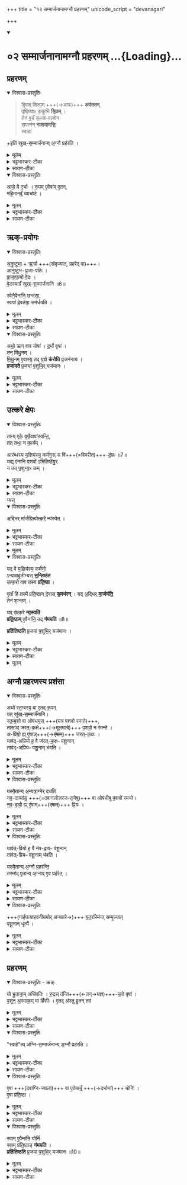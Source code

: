 +++
title = "१२ सम्मार्जनानामग्नौ प्रहरणम्"
unicode_script = "devanagari"

+++
<div class="js_include" includetitle="true" newlevelforh1="1" unfilled url="/vedAH_yajuH/taittirIyam/sArasvata-vibhAgaH/brAhmaNam/sarva-prastutiH/3/3_darsha-pUrNa-mAsAdi/02_sammArjanAnAmagnau_praharaNam">
<details open><summary><h1>०२ सम्मार्जनानामग्नौ प्रहरणम् ...{Loading}...</h1></summary>

## प्रहरणम्
<details open><summary>विश्वास-प्रस्तुतिः</summary>

> दि॒वश् शिल्प॒म् +++(→आपः)+++ **अव॑ततम्**  
पृथि॒व्याᳵ क॒कुभि॑ **श्रि॒तम्** ।  
तेन॑ व॒यँ स॒हस्र॑-वल्शेन  
स॒पत्न॑न् **नाशयामसि॒**  
स्वाहा॑ 

+इति॑ स्रुख्-स॒म्मार्ज॑नान्य् अ॒ग्नौ प्रह॑रति ।
</details>

<details><summary>मूलम्</summary>

दि॒वश्शिल्प॒मव॑ततम् ।  
पृ॒थि॒व्याᳵ क॒कुभि॑ श्रि॒तम् ।  
तेन॑ व॒यँ स॒हस्र॑वल्शेन ।
स॒पत्न॑न्नाशयामसि॒ स्वाहेति॑ स्रुक्स॒म्मार्ज॑नान्य॒ग्नौ प्रह॑रति ।
</details>

<details><summary>भट्टभास्कर-टीका</summary>

1स्रुकसंमार्जनान्यग्नौ प्रहरति - दिवश्शिल्पमित्यनुष्टुभा ॥ दिवः द्युलोकस्य शिल्पं कौशलं अवततं पृथिव्यामुदकभावेन अवतीर्णं दर्भभावेन परिणतं, तदिदं पृथिव्याः ककुभि प्रधानभूते अग्नौ श्रितं मया क्षिप्तमभूत्, तेन सहस्रवल्शेन बहुप्ररोहणेन वयं सपत्नं शत्रुं नाशयामसि नाशयामः । 'इदन्तो मसि' स्वाहेति प्रदानार्थः ।
</details>

<details><summary>सायण-टीका</summary>

मन्त्रमुत्पाद्य विनियुङ्क्ते — ‘दिवः शिल्पमवततम्। पृथिव्याः ककुभि श्रितम्। तेन वयँ सहस्रवल्शेन। सपत्नं नाशयामसि स्वाहेति। स्रुक्संमार्जनान्यग्नौ प्रहरति’ (ब्रा. का. ३ प्र. ३ अ. २) इति। 
</details>

<details open><summary>विश्वास-प्रस्तुतिः</summary>

आपो॒ वै द॒र्भाः ।
रू॒पम् ए॒वैषा॑म् ए॒तन्,  
म॑हि॒मानव्ँ॒ व्याच॑ष्टे ।
</details>

<details><summary>मूलम्</summary>

आपो॒ वै द॒र्भाः ।
रू॒पमे॒वैषा॑मे॒तन्म॑हि॒मान॒व्व्ँयाच॑ष्टे ।
</details>

<details><summary>भट्टभास्कर-टीका</summary>

आपो वै दर्भा इति ।  
अग्नौ प्रक्षिप्यमाणानां दर्भाणां दिवश्-शिल्प-भूतोदक-हेतुत्वात् मन्त्रे ताच्छब्द्यम् इति दर्शयति - एषां दर्भाणां महिमानं दिवश्शिल्पत्वलक्षणं  
एतत् मन्त्रलक्षणं रूपमेव व्याचष्टे नास्माभिर् व्याख्येयम् ॥
</details>

<details><summary>सायण-टीका</summary>

अस्मिन्मन्त्रे संमार्जनानि न प्रतीयन्त इति शङ्कां वारयति — ‘आपो वै दर्भाः। रूपमेवैषामेतन्महिमानं व्याचष्टे’ (ब्रा. का. ३ प्र. ३ अ. २) इति। 
</details>

## ऋक्-प्रयोगः
<details open><summary>विश्वास-प्रस्तुतिः</summary>

अ॒नु॒ष्टुभा॒ + ऋ॒र्चा +++(संमृज्यात्, प्रहरेद् वा)+++।  
आनु॑ष्टुभᳶ प्र॒जा-प॑तिः ।  
प्रा॒जा॒प॒त्यो वे॒दः ।  
वे॒दस्याग्रँ॑ स्रुख्-स॒म्मार्ज॑नानि ॥6॥   

स्वेनै॒वैना॑नि॒ छन्द॑सा॒,  
स्वया॑ दे॒वत॑या॒ सम॑र्धयति ।  
</details>

<details><summary>मूलम्</summary>

अ॒नु॒ष्टुभ॒र्चा ।
आनु॑ष्टुभᳶ प्र॒जाप॑तिः ।  
प्रा॒जा॒प॒त्यो वे॒दः ।  
वे॒दस्याग्रँ॑ स्रुक्स॒म्मार्ज॑नानि ॥6॥   
स्वेनै॒वैना॑नि॒ छन्द॑सा ।  
स्वया॑ दे॒वत॑या॒ सम॑र्धयति ।  
</details>

<details><summary>भट्टभास्कर-टीका</summary>

2अनुष्टुभेति ॥ 'दिवश्शिल्पम्' इत्यस्यानुष्टुप्त्वस्य स्तुतिः ।
</details>

<details><summary>सायण-टीका</summary>

अस्य मन्त्रस्यानुष्टुप्-छन्दस्त्वम् ऋग्-रूपत्वं चानुसंधेयम् इत्याह – ‘अनुष्टुभर्चा’ (ब्रा. का. ३ प्र. ३ अ. २) इति।  
संमृज्याद् इति शेषः।  
विधेयम् अनुष्टुप्त्वं स्तौति —  
‘आनुष्टुभः प्रजापतिः प्राजापत्यो वेदः। वेदस्याँ स्रुक्संमार्जनानि। स्वेनैवैनानि छन्दसा। स्वया देवतया समर्धयति’ (ब्रा. का. ३ प्र. ३ अ. २) इति।  
</details>

<details open><summary>विश्वास-प्रस्तुतिः</summary>

अथो॒ ऋग् वाव योषा॑ ।
द॒र्भो वृषा॑ ।  
तन् मि॑थु॒नम् ।  
मि॒थु॒नम् ए॒वास्य॒ तद् य॒ज्ञे **क॑रोति** प्र॒जन॑नाय ।  
**प्रजा॑यते** प्र॒जया॑ प॒शुभि॒र् यज॑मानः ।  
</details>

<details><summary>मूलम्</summary>

अथो॒ ऋग्वाव योषा॑ ।
द॒र्भो वृषा॑ ।  
तन्मि॑थु॒नम् ।  
मि॒थु॒नमे॒वास्य॒ तद्य॒ज्ञे क॑रोति प्र॒जन॑नाय ।  
प्रजा॑यते प्र॒जया॑ प॒शुभि॒र्यज॑मानः ।  
</details>

<details><summary>भट्टभास्कर-टीका</summary>

अथो इत्यादिना अस्या ऋक्त्वस्य स्तुतिः ॥
</details>

<details><summary>सायण-टीका</summary>

न केवलं छन्दसः प्राशस्त्यं किंतु ऋचोऽपीत्याह — ‘अथो ऋग्वाव योषा। दर्भो वृषा। तन्मिथुनम्। मिथुनमेवास्य तद्यज्ञे करोति प्रजननाय। प्रजायते प्रजया पशुभिर्यजमानः’ (ब्रा. का. ३ प्र. ३ अ. २) इति। वृषा सेचनसमर्थः पुमान्।
</details>

## उत्करे क्षेपः
<details open><summary>विश्वास-प्रस्तुतिः</summary>

तान्य् एके॒ वृथै॒वापा॑स्यन्ति॒,  
तत् तथा॒ न का॒र्य॑म् ।  

आर॑ब्धस्य य॒ज्ञिय॑स्य॒ कर्म॑ण॒स् स वि॑+++(=विपरीत)+++-दो॒हः ॥7॥  
यद्य् ए॑नानि प॒शवो॑ ऽभि॒तिष्ठे॑यु॒र्  
न तत् प॒शुभ्य॒ᳵ कम् ।
</details>

<details><summary>मूलम्</summary>

तान्येके॒ वृथै॒वापा॑स्यन्ति ।
तत्तथा॒ न का॒र्य॑म् ।

आर॑ब्धस्य य॒ज्ञिय॑स्य॒ कर्म॑ण॒स्सवि॑दो॒हः ॥7॥

यद्ये॑नानि प॒शवो॑ऽभि॒तिष्ठे॑युः ।
न तत्प॒शुभ्य॒ᳵ कम् ।
</details>

<details><summary>भट्टभास्कर-टीका</summary>

3तान्येक इत्यादि ॥ वृथा निष्फलं यत्र क्वापि त्यजन्ति केचित् तद् दूषयित्वा उत्करे न्यासं विदधाति ।  
विदोहः विरुद्धफलदोहः  
भूतलं दुग्धकल्पं भवेत्  
तत् सुखहेतुर्न भवति पशूनाम् ।
</details>

<details><summary>सायण-टीका</summary>

अत्र स्रुक्संमार्जनानाम् उक्तमन्त्रेणाग्नौ प्रक्षेप इत्येकः पक्षः।  
अद्भिः प्रक्षाल्योत्करे परित्यजेदित्यपरः पक्षः।  
अत एव सूत्रकारोऽग्नौ प्रहरतीत्य् उक्त्वा  
पुनर् अप्य् आहोत्करे वा न्यस्यतीति।  
तमिमं पक्षं विधत्ते — 

> ‘तान्येके वृथैवापास्यन्ति। तत्तथा न कार्यम्। आरब्धस्य यज्ञियस्य कर्मणः स विदोहः यद्येनानि पशवोऽभितिष्ठेयुः। न तत्पशुभ्यः कम्। 
</details>
न्यस्
<details open><summary>विश्वास-प्रस्तुतिः</summary>

अ॒द्भिर् मा॑र्जयि॒त्वोत्क॒रे॒॑ न्य॑स्येत् ।
</details>

<details><summary>मूलम्</summary>

अ॒द्भिर्मा॑र्जयि॒त्वोत्क॒रे न्य॑स्येत् ।
</details>

<details><summary>भट्टभास्कर-टीका</summary>

कथं तर्हि कर्तव्यमित्याह - अद्भिरिति ।
</details>

<details><summary>सायण-टीका</summary>

अद्भिर्मार्जयित्वोत्करे न्यस्येत्। 
</details>

<details><summary>मूलम्</summary>

यद॒द्भिर्मा॒र्जय॑ति ।
तेन॑ शा॒न्तम् ।

यदु॑त्क॒रे न्य॒स्यति॑ ।
प्र॒ति॒ष्ठामे॒वैना॑नि॒ तद्ग॑मयति ॥8॥  

प्रति॑तिष्ठति प्र॒जया॑ प॒शुभि॒र्यज॑मान
</details>

<details open><summary>विश्वास-प्रस्तुतिः</summary>

यद् वै य॒ज्ञिय॑स्य॒ कर्म॑णो॒  
ऽन्यत्राहु॑तीभ्यस् **स॒न्तिष्ठ॑त**   
उत्क॒रो वाव तस्य॑ **प्रति॒ष्ठा** ।  

ए॒ताँ हि तस्मै॑ प्रति॒ष्ठान् दे॒वास् **स॒मभ॑रन्** ।
यद् अ॒द्भिर् **मा॒र्जय॑ति॒**  
तेन॑ शा॒न्तम् ।  

यद् उ॑त्क॒रे **न्य॒स्यति॑**  
**प्रति॒ष्ठाम्** ए॒वैना॑नि॒ तद् **ग॑मयति** ॥8॥

**प्रति॑तिष्ठति** प्र॒जया॑ प॒शुभि॒र् यज॑मानः ।
</details>

<details><summary>मूलम्</summary>

यद्वै य॒ज्ञिय॑स्य॒ कर्म॑णो॒ऽन्यत्राहु॑तीभ्यस्स॒न्तिष्ठ॑ते ।  
उ॒त्क॒रो वाव तस्य॑ प्रति॒ष्ठा ।  
ए॒ताँ हि तस्मै॑ प्रति॒ष्ठान्दे॒वास्स॒मभ॑रन् ।

ए॒ताँ हि तस्मै॑ प्रति॒ष्ठान्दे॒वास्स॒मभ॑रन् ।
यद॒द्भिर्मा॒र्जय॑ति॒ तेन॑ शा॒न्तम् ।  

यदु॑त्क॒रे न्य॒स्यति॑ प्रति॒ष्ठामे॒वैना॑नि॒ तद्ग॑मयति ॥8॥

प्रति॑तिष्ठति प्र॒जया॑ प॒शुभि॒र्यज॑मानः ।
</details>

<details><summary>भट्टभास्कर-टीका</summary>

हेतुमाह - यद्वा इति । अन्यत्राहुतीभ्यः होतव्यद्रव्याणि मुक्त्वा यत् सन्तिष्ठते कृतकार्यं भवति तस्योत्करः प्रतिष्ठा प्रतिष्ठात्वेन तस्य कल्पितत्वात्, अद्भिर्मार्जनात् शान्तं सुखहेतुः पशूनां, उत्करे न्यासात् प्रतिष्ठां गमयति, यजमानोऽपि प्रजया पशुभिश्च प्रतिष्ठितो भवति ॥
</details>

<details><summary>सायण-टीका</summary>

यद्वै यज्ञियस्य कर्णोऽन्यत्राऽऽहुतीभ्यः संतिष्ठते। उत्करो वाव तस्य प्रतिष्ठा। एताँहि तस्मै प्रतिष्ठां देवाः सम्भरन्। यदद्भिर्मार्जयति। तेन शान्तम्। यदुत्करे न्यस्यति। प्रतिष्ठामेवैनानि तद्गमयति। प्रतितिष्ठति। प्रजया पशुभिर्यजमानः’ (ब्रा. का. ३ प्र. ३ अ. २) इति।  
</details>

<details><summary>मूलम्</summary>

अथो॑ स्त॒म्बस्य॒ वा ए॒तद्रू॒पम् ।  

यत्स्रु॑क्स॒म्मार्ज॑नानि ।
स्त॒म्ब॒शो वा ओष॑धयः ।   
तासा॑ञ्जरत्क॒क्षे प॒शवो॒ न र॑मन्ते ।
अप्रि॑यो॒ ह्ये॑षाञ्जरत्क॒क्षः ।  

याव॑दप्रियो ह॒ वै ज॑रत्क॒क्षᳶ प॑शू॒नाम् ।
ताव॑दप्रियᳶ पशू॒नाम्भ॑वति ।
</details>

## अग्नौ प्रहरणस्य प्रशंसा
<details open><summary>विश्वास-प्रस्तुतिः</summary>

अथो॑ स्त॒म्बस्य॒ वा ए॒तद् रू॒पम्  
यत् स्रु॑ख्-स॒म्मार्ज॑नानि।  
स्त॒म्ब॒शो वा ओष॑धय॒स् +++(यत्र पशवो रमन्ते)+++,  
तासा॑ञ् जरत्-क॒क्षे+++(→मूलमात्रे)+++ प॒शवो॒ न र॑मन्ते ।  
अ-प्रि॑यो॒ ह्य् ए॒॑षाञ्+++(→~~ए॑षाम्~~)+++ ज॑रत्-क॒क्षः ।  
याव॑द्-अप्रियो ह॒ वै ज॑रत्-क॒क्षᳶ प॑शू॒नान्  
ताव॑द्-अप्रियᳶ पशू॒नाम् भ॑वति ।
</details>

<details><summary>मूलम्</summary>

अथो॑ स्त॒म्बस्य॒ वा ए॒तद्रू॒पम् ।  
यत्स्रु॑क्स॒म्मार्ज॑नानि स्तम्ब॒शो वा ओष॑धय॒स् तासा॑ञ्जरत्क॒क्षे प॒शवो॒ न र॑मन्ते ।  
अप्रि॑यो॒ ह्ये॑षाञ्जरत्क॒क्षः ।  
याव॑दप्रियो ह॒ वै ज॑रत्क॒क्षᳶ प॑शू॒नान् ताव॑दप्रियᳶ पशू॒नाम्भ॑वति ।
</details>

<details><summary>भट्टभास्कर-टीका</summary>

4अथो स्तम्बस्येति ॥ स्तम्बः फलमञ्जरी स्रुक्संमार्जनानि नाम तस्य रूपं तद्वत् पशूनां वृद्धिः । ओषधयश्च स्तम्बशः स्तम्बेन-स्तम्बेन पृथग्-विधेन इत्थंभूता । वीप्सायां शस् ।  
तासु च स्तम्बवतीषु पशवः रमन्ते,  
तासां तु यो जरत्कक्षः फल-पल्लव-शून्यं काष्ठ-मूल-शेषं पुराणारण्यं  
तत्र पशवो न रमन्ते, अप्रियत्वात् अन्यत्रेति ।
</details>

<details><summary>सायण-टीका</summary>

अग्निप्रहरण-पक्षम् एव द्रढयितुमुत्करे परित्यागं दूषयति — 

> ‘अथो स्तम्बस्य वा एतद्रूपम्। यत्स्रुक्संमार्जनानि। स्तम्बशो वा ओषधयः। तासां जरत्कक्षे पशवो न रमन्ते। अप्रियो ह्येषां जरत्कक्षः। यावदप्रियो ह वै जरत्कक्षः पशूनाम्। तावदप्रियः पशूनां भवति। 
</details>

<details open><summary>विश्वास-प्रस्तुतिः</summary>

यस्यै॒तान्य् अ॒न्यत्रा॒ग्नेर् दध॑ति  
नव॒-दाव्या॑सु॒ +++(=दवानलोत्तरज-तृणेषु)+++ वा ओष॑धीषु प॒शवो॑ रमन्ते।  
न॒व॒-दा॒वो॒॑ ह्य् ए॒॑षाम्+++(~~एषाम्~~)+++ प्रि॒यः ।
</details>

<details><summary>मूलम्</summary>

यस्यै॒तान्य॒न्यत्रा॒ग्नेर्दध॑ति ।  
न॒व॒दाव्या॑सु॒ वा ओष॑धीषु प॒शवो॑ रमन्ते ॥9॥  
न॒व॒दा॒वो ह्ये॑षाम्प्रि॒यः ।
</details>

<details><summary>भट्टभास्कर-टीका</summary>

अग्नेरन्यत्र जरत्कक्षवत् स्थापयन्ति यस्य स न कदाचिदपि पशूनां प्रियः स्यात् ।
ननु अग्नौ प्रहरणे अत्यन्तविनाशात् सुतरामप्रियत्वमित्याह - नवदाव्यास्विति ।
</details>

<details><summary>सायण-टीका</summary>

यस्यैतान्यत्राग्नेर्दधति’ (ब्रा. का. ३ प्र. ३ अ. २) इति। अथोशब्द उत्करपक्षव्यावृत्त्यर्थः।  

अग्निप्रहरणपक्षं द्रढयति – ‘नवदाव्यासु वा ओषधीषु पशवो रमन्ते। नवदावो ह्येषां प्रियः। 
</details>

<details open><summary>विश्वास-प्रस्तुतिः</summary>

याव॑त्-प्रियो ह॒ वै न॑व-दा॒वᳶ प॑शू॒नान्  
ताव॑त्-प्रियᳶ पशू॒नाम् भ॑वति ।   

यस्यै॒तान्य् अ॒ग्नौ प्र॒हर॑न्ति॒  
तस्मा॑द् ए॒तान्य् अ॒ग्नाव् ए॒व प्रह॑रेत् ।
</details>

<details><summary>मूलम्</summary>

याव॑त्प्रियो ह॒ वै न॑वदा॒वᳶ प॑शू॒नाम् ।
ताव॑त्प्रियᳶ पशू॒नाम्भ॑वति ।

यस्यै॒तान्य॒ग्नौ प्र॒हर॑न्ति ।  
तस्मा॑दे॒तान्य॒ग्नावे॒व प्रह॑रेत् ।
</details>

<details><summary>भट्टभास्कर-टीका</summary>

नवदावः सद्यः समुत्थितः वनवह्निः यत्र प्रदेशे तत्र तद्दग्धे वने प्ररूढा नवदाव्याः । 'भवे छन्दसि' इति यः, छान्दसमुत्तरपदप्रकृतिस्वरत्वम् । तासु ओषधीषु पशवो रमन्ते यस्मात् नवदाव एषां पशूनां प्रियः प्ररोहहेतुत्वात् तत्प्रवृत्तिमाशंसन्ते मेघस्येव चातकाः । तस्मादग्नौ प्रहरणं पशूनां प्रीत्यै भवति, प्ररोहहेतुत्वादग्नेः । मन्त्रलिङ्गं च 'तेन वयं सहस्रवल्शेन' इति ।
</details>

<details><summary>सायण-टीका</summary>

यावत्प्रियो ह वै नवदावः पशूनाम्। तावात्प्रियः पशूनां भवति। यस्तैतान्यग्नौ प्रहरन्ति। तस्मादेतान्यग्नावेव प्रहरेत्। 
</details>

<details open><summary>विश्वास-प्रस्तुतिः</summary>

+++(गार्हपत्याहवनीययोर् अन्यतरे→)+++ य॒त॒रस्मि॑न्त् सम्मृ॒ज्यात्  
पशू॒नान् धृत्यै॑ ।
</details>

<details><summary>मूलम्</summary>

य॒त॒रस्मि॑न्त्सम्मृ॒ज्यात् ।
प॒शू॒नान्धृत्यै॑ ।
</details>

<details><summary>भट्टभास्कर-टीका</summary>

तस्मात् अग्नेः यतरस्मिन् स्रुचः संमृज्यात् तस्मिन्नग्नौ प्रहरेत्, पशूनामेव धारणाय तद्भवति ॥
</details>

<details><summary>सायण-टीका</summary>

यतरस्मिन्त्संमृज्यात्। प्रशूनां धृत्यै’ (ब्रा. का. ३ प्र. ३ अ. २) नवः प्रत्यासन्नपूर्वकालभावी दावाग्निर्यस्य कोमलस्यौषधिसमूहस्य सोऽयं नवदावः। 
</details>

## प्रहरणम्
<details open><summary>विश्वास-प्रस्तुतिः - ऋक्</summary>

यो भू॒ताना॒म् अधि॑पतिः ।
रु॒द्रस् त॑न्ति+++(←तन्→यज्ञ)+++-च॒रो वृषा॑ ।   
प॒शून् अ॒स्माक॒म् मा हिँ॑सीः ।
ए॒तद् अ॑स्तु हु॒तन् तव॑
</details>

<details><summary>मूलम्</summary>

यो भू॒ताना॒मधि॑पतिः ।
रु॒द्रस्त॑न्तिच॒रो वृषा॑ ।   
प॒शून॒स्माक॒म्मा हिँ॑सीः ।  
ए॒तद॑स्तु हु॒तन्तव॑
</details>

<details><summary>भट्टभास्कर-टीका</summary>

5अग्निसम्मार्जनान्यग्नौ प्रहरति यो भूतानामित्यनुष्टुभा ॥ यो भूतानां अधिपतिः स्वामी रुद्रः तन्तिचरः तननीयः यज्ञः तन्तिः । यद्वा - पशूनां बन्धनरज्जुश्रेणी तन्तिः 'वाक्तन्तिः' इति श्रुतेः, वचनाभिविकल्पिकया पशवो बद्ध्यन्ते । तत्र यश्चरति स तन्तिचरः वृषा देवानां वृषभः प्रधानभूतः सः त्वं अस्माकं पशून् मा हिंसीः तदर्थं एतत् इध्मसंनहनाख्यं दर्भद्रव्यं तव हुतमस्तु । तव हि हुतं वृष्ट्यादिक्रमेण पशूनामभिवृद्धयै भवति । 'युष्मदस्मदोर्ङसि' इति तवशब्द आद्युदात्तः ।
</details>

<details><summary>सायण-टीका</summary>

स्रुक्संमार्जनप्रसङ्गादग्निसंमार्जनानामपि कंचिन्मन्त्रमुत्पाद्य विनियुङ्क्ते — ‘यो भूतानामधिपतिः। रुद्रस्तन्तिचरो वृषा। पशूनस्माकं मा हिँसी। एतदस्तु हुतं तव  
</details>

<details open><summary>विश्वास-प्रस्तुतिः</summary>

"स्वाहे"त्य् अ॑ग्नि-स॒म्मार्ज॑नान्य् अ॒ग्नौ प्रह॑रति ।
</details>

<details><summary>मूलम्</summary>

स्वाहेत्य॑ग्निस॒म्मार्ज॑नान्य॒ग्नौ प्रह॑रति ।
</details>

<details><summary>भट्टभास्कर-टीका</summary>

स्वाहेति प्रदानार्थः । अग्निसंमार्जनानि इध्मसंनहनानि ।
</details>

<details><summary>सायण-टीका</summary>

स्वहेत्यत्यग्निसंमार्जनान्यग्नौ प्रहरति’ (ब्रा. का. ३ प्र. ३ अ. २) इति। तन्तिः कर्मसंतानं तत्र चरतीति तन्तिचरः। 
</details>

<details open><summary>विश्वास-प्रस्तुतिः</summary>

ए॒षा +++(दवाग्नि-ज्वाला)+++ वा ए॒तेषाय्ँ॒ +++(→दर्भाणां)+++ योनिः॑ ।  
ए॒षा प्र॑ति॒ष्ठा ।  
</details>

<details><summary>मूलम्</summary>

ए॒षा वा ए॒तेषाय्ँ॒योनिः॑ ।  
ए॒षा प्र॑ति॒ष्ठा ।  
</details>

<details><summary>भट्टभास्कर-टीका</summary>

एषेति । अग्निरेव दर्भाणां योनिः कारणं वृष्ट्यादिना । स एव प्रतिष्ठा अग्रेऽप्यवस्थानम् ।
</details>

<details><summary>सायण-टीका</summary>

अग्निदग्धप्रदेशे पुनरुत्पद्य सग्यग्वर्धमानत्वादग्नौ दर्भाणां प्रहरणं युक्तमित्याह — ‘एषा वा एतेषां योनिः। एषा प्रतिष्ठा। 
</details>

<details open><summary>विश्वास-प्रस्तुतिः</summary>

स्वाम् ए॒वैना॑नि॒ योनिं॑  
स्वाम् प्र॑ति॒ष्ठाङ् **ग॑मयति** ।   
**प्रति॑तिष्ठति** प्र॒जया॑ प॒शुभि॒र् यज॑मानः ॥10॥  
</details>

<details><summary>मूलम्</summary>

स्वामे॒वैना॑नि॒ योनि॑म् ।  
स्वाम्प्र॑ति॒ष्ठाङ्ग॑मयति ।   
प्रति॑तिष्ठति प्र॒जया॑ प॒शुभि॒र्यज॑मानः ॥10॥  
</details>

<details><summary>भट्टभास्कर-टीका</summary>

स्वामेवेत्यादि । गतम् ॥

इति तैत्तिरीयब्राह्मणे तृतीयेऽष्टके तृतीये प्रपाठके द्वितीयोऽनुवाकः ॥  

</details>

<details><summary>सायण-टीका</summary>

स्वामेवैनानि योनिम्। स्वां प्रतिष्ठां गमयति। प्रतितिष्ठति प्रजया पशुभिर्यजमानः’ (ब्रा. का. ३ प्र. ३ अ. २) इति।
</details>
</details>
</div>